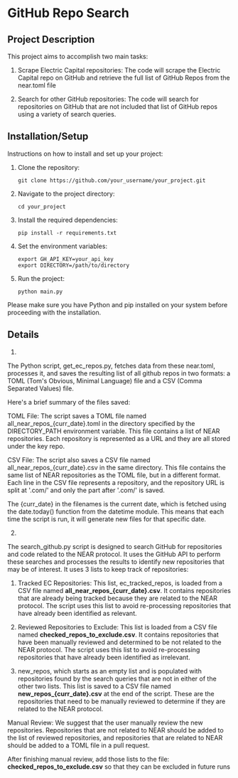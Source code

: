 # GitHub Repo Search

## Project Description

This project aims to accomplish two main tasks:

1. Scrape Electric Capital repositories: The code will scrape the Electric Capital repo on GitHub and retrieve the full list of GitHub Repos from the near.toml file

2. Search for other GitHub repositories: The code will search for repositories on GitHub that are not included that list of GitHub repos using a variety of search queries.

## Installation/Setup

Instructions on how to install and set up your project:

1. Clone the repository:
    ```
    git clone https://github.com/your_username/your_project.git
    ```

2. Navigate to the project directory:
    ```
    cd your_project
    ```

3. Install the required dependencies:
    ```
    pip install -r requirements.txt
    ```

4. Set the environment variables:
    ```
    export GH_API_KEY=your_api_key
    export DIRECTORY=/path/to/directory
    ```

5. Run the project:
    ```
    python main.py
    ```

Please make sure you have Python and pip installed on your system before proceeding with the installation.

## Details
1. 
The Python script, get_ec_repos.py, fetches data from these near.toml, processes it, and saves the resulting list of all github repos in two formats: a TOML (Tom's Obvious, Minimal Language) file and a CSV (Comma Separated Values) file.

Here's a brief summary of the files saved:

TOML File: The script saves a TOML file named all_near_repos_{curr_date}.toml in the directory specified by the DIRECTORY_PATH environment variable. This file contains a list of NEAR repositories. Each repository is represented as a URL and they are all stored under the key repo.

CSV File: The script also saves a CSV file named all_near_repos_{curr_date}.csv in the same directory. This file contains the same list of NEAR repositories as the TOML file, but in a different format. Each line in the CSV file represents a repository, and the repository URL is split at '.com/' and only the part after '.com/' is saved.

The {curr_date} in the filenames is the current date, which is fetched using the date.today() function from the datetime module. This means that each time the script is run, it will generate new files for that specific date.

2. 
The search_github.py script is designed to search GitHub for repositories and code related to the NEAR protocol. It uses the GitHub API to perform these searches and processes the results to identify new repositories that may be of interest. It uses 3 lists to keep track of repositories:

1. Tracked EC Repositories: This list, ec_tracked_repos, is loaded from a CSV file named **all_near_repos_{curr_date}.csv**. It contains repositories that are already being tracked because they are related to the NEAR protocol. The script uses this list to avoid re-processing repositories that have already been identified as relevant.

2. Reviewed Repositories to Exclude: This list is loaded from a CSV file named **checked_repos_to_exclude.csv**. It contains repositories that have been manually reviewed and determined to be not related to the NEAR protocol. The script uses this list to avoid re-processing repositories that have already been identified as irrelevant.

3. new_repos, which starts as an empty list and is populated with repositories found by the search queries that are not in either of the other two lists. This list is saved to a CSV file named **new_repos_{curr_date}.csv** at the end of the script. These are the repositories that need to be manually reviewed to determine if they are related to the NEAR protocol.

Manual Review: We suggest that the user manually review the new repositories. Repositories that are not related to NEAR should be added to the list of reviewed repositories, and repositories that are related to NEAR should be added to a TOML file in a pull request.

After finishing manual review, add those lists to the file: **checked_repos_to_exclude.csv** so that they can be excluded in future runs
